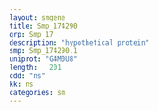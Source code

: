 ```yaml
---
layout: smgene
title: Smp_174290
grp: Smp_17
description: "hypothetical protein"
smp: Smp_174290.1
uniprot: "G4M0U8"
length:   201
cdd: "ns"
kk: ns
categories: sm
---
```

